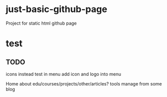 # just-basic-github-page
Project for static html github page

# test



## TODO

icons instead test in menu
add icon and logo into menu

Home
about
edu/courses/projects/other/articles?
tools
manage from some blog